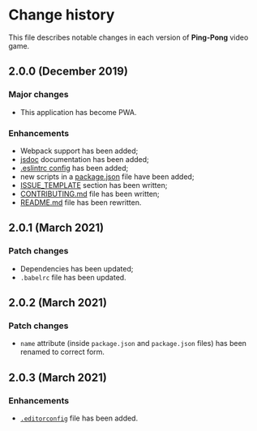 # Change history

This file describes notable changes in each version of **Ping-Pong** video game.

## 2.0.0 (December 2019)

### Major changes

+ This application has become PWA.

### Enhancements

+ Webpack support has been added;
+ [jsdoc](https://creativerusbear.github.io/ping-pong/docs/) documentation has been added;
+ [.eslintrc config](.eslintrc.json) has been added;
+ new scripts in a [package.json](package.json) file have been added;
+ [ISSUE_TEMPLATE](.github/ISSUE_TEMPLATE) section has been written;
+ [CONTRIBUTING.md](CONTRIBUTING.md) file has been  written;
+ [README.md](README.md) file has been rewritten.

## 2.0.1 (March 2021)

### Patch changes

+ Dependencies has been updated;
+ `.babelrc` file has been updated.

## 2.0.2 (March 2021)

### Patch changes

+ `name` attribute (inside `package.json` and `package.json` files) has been renamed to correct form.

## 2.0.3 (March 2021)

### Enhancements

+ [`.editorconfig`](.editorconfig) file has been added. 
